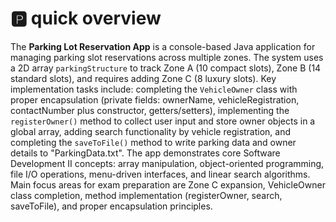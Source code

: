 # 🅿️ quick overview

The **Parking Lot Reservation App** is a console-based Java application for managing parking slot reservations across multiple zones. The system uses a 2D array `parkingStructure` to track Zone A (10 compact slots), Zone B (14 standard slots), and requires adding Zone C (8 luxury slots). Key implementation tasks include: completing the `VehicleOwner` class with proper encapsulation (private fields: ownerName, vehicleRegistration, contactNumber plus constructor, getters/setters), implementing the `registerOwner()` method to collect user input and store owner objects in a global array, adding search functionality by vehicle registration, and completing the `saveToFile()` method to write parking data and owner details to "ParkingData.txt". The app demonstrates core Software Development II concepts: array manipulation, object-oriented programming, file I/O operations, menu-driven interfaces, and linear search algorithms. Main focus areas for exam preparation are Zone C expansion, VehicleOwner class completion, method implementation (registerOwner, search, saveToFile), and proper encapsulation principles.
